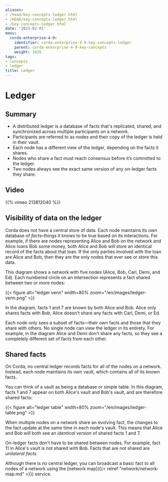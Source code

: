 ```yaml
---
aliases:
- /head/key-concepts-ledger.html
- /HEAD/key-concepts-ledger.html
- /key-concepts-ledger.html
date: '2023-02-01'
menu:
  corda-enterprise-4-9:
    identifier: corda-enterprise-4-9-key-concepts-ledger
    parent: corda-enterprise-4-9-key-concepts
    weight: 1020
tags:
- concepts
- ledger
title: Ledger
---
```



# Ledger

## Summary

* A distributed ledger is a database of facts that's replicated, shared, and synchronized across multiple participants on a network.
* Participants are referred to as nodes and their copy of the ledger is held in their vault.
* Each node has a different view of the ledger, depending on the facts it shares.
* Nodes who share a fact must reach consensus before it’s committed to the ledger.
* Two nodes always see the exact same version of any on-ledger facts they share.

## Video

{{% vimeo 213812040 %}}

## Visibility of data on the ledger

Corda does not have a central store of data. Each node maintains its own database of *facts*–things it knows to be true based on its interactions. For example, if there are nodes representing Alice and Bob on the network and Alice loans Bob some money,
both Alice and Bob will store an identical record of the facts about that loan. If the only parties involved with the
loan are Alice and Bob, then they are the only nodes that ever see or store this data.

This diagram shows a network with five nodes (Alice, Bob, Carl, Demi, and Ed). Each numbered circle on an intersection
represents a fact shared between two or more nodes:

{{< figure alt="ledger venn" width=80% zoom="/en/images/ledger-venn.png" >}}

In the diagram, facts 1 and 7 are known by both Alice and Bob. Alice only shares facts with Bob, Alice doesn't share
any facts with Carl, Demi, or Ed.

Each node only sees a subset of facts—their own facts and those that they share with others. No single node can view
the ledger in its entirety. For example, in the diagram Alice and Demi don’t share any facts, so they see a
completely different set of facts from each other.

## Shared facts

On Corda, no central ledger records facts for all of the nodes on a network. Instead,
each node maintains its own vault, which contains all of its known facts.

You can think of a vault as being a database or simple table. In this diagram, facts 1 and 7 appear on both Alice's
vault and Bob's vault, and are therefore shared facts:

{{< figure alt="ledger table" width=80% zoom="/en/images/ledger-table.png" >}}

When multiple nodes on a network share an evolving fact, the changes to the fact update at the same time in each node's vault. This means that Alice and Bob will both see an *identical version* of shared facts 1 and 7.

On-ledger facts don't have to be shared between nodes. For example, fact 11 in Alice's vault is not shared with Bob.
Facts that are not shared are *unilateral facts*.

Although there is no central ledger, you can broadcast a basic fact to all nodes of a network using the [network map]({{< relref "network/network-map.md" >}}) service.
